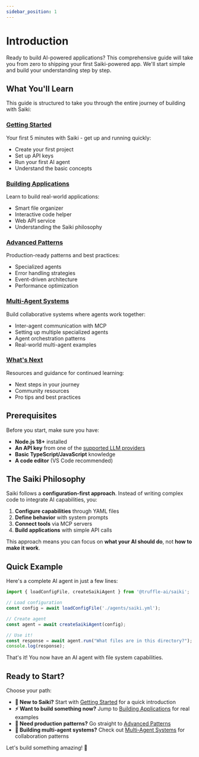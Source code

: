 ```yaml
---
sidebar_position: 1
---
```


# Introduction

Ready to build AI-powered applications? This comprehensive guide will take you from zero to shipping your first Saiki-powered app. We'll start simple and build your understanding step by step.

## What You'll Learn

This guide is structured to take you through the entire journey of building with Saiki:

### [Getting Started](./getting-started)
Your first 5 minutes with Saiki - get up and running quickly:
- Create your first project
- Set up API keys
- Run your first AI agent
- Understand the basic concepts

### [Building Applications](./building-applications)
Learn to build real-world applications:
- Smart file organizer
- Interactive code helper
- Web API service
- Understanding the Saiki philosophy

### [Advanced Patterns](./advanced-patterns)
Production-ready patterns and best practices:
- Specialized agents
- Error handling strategies
- Event-driven architecture
- Performance optimization

### [Multi-Agent Systems](./multi-agent-systems)
Build collaborative systems where agents work together:
- Inter-agent communication with MCP
- Setting up multiple specialized agents
- Agent orchestration patterns
- Real-world multi-agent examples

### [What's Next](./whats-next)
Resources and guidance for continued learning:
- Next steps in your journey
- Community resources
- Pro tips and best practices

## Prerequisites

Before you start, make sure you have:

- **Node.js 18+** installed
- **An API key** from one of the [supported LLM providers](../../guides/configuring-saiki/llm/)
- **Basic TypeScript/JavaScript** knowledge
- **A code editor** (VS Code recommended)

## The Saiki Philosophy

Saiki follows a **configuration-first approach**. Instead of writing complex code to integrate AI capabilities, you:

1. **Configure capabilities** through YAML files
2. **Define behavior** with system prompts
3. **Connect tools** via MCP servers
4. **Build applications** with simple API calls

This approach means you can focus on **what your AI should do**, not **how to make it work**.

## Quick Example

Here's a complete AI agent in just a few lines:

```typescript
import { loadConfigFile, createSaikiAgent } from '@truffle-ai/saiki';

// Load configuration
const config = await loadConfigFile('./agents/saiki.yml');

// Create agent
const agent = await createSaikiAgent(config);

// Use it!
const response = await agent.run("What files are in this directory?");
console.log(response);
```

That's it! You now have an AI agent with file system capabilities.

## Ready to Start?

Choose your path:

- **🚀 New to Saiki?** Start with [Getting Started](./getting-started) for a quick introduction
- **⚡ Want to build something now?** Jump to [Building Applications](./building-applications) for real examples
- **🎯 Need production patterns?** Go straight to [Advanced Patterns](./advanced-patterns)
- **🤖 Building multi-agent systems?** Check out [Multi-Agent Systems](./multi-agent-systems) for collaboration patterns

Let's build something amazing! 🎉 